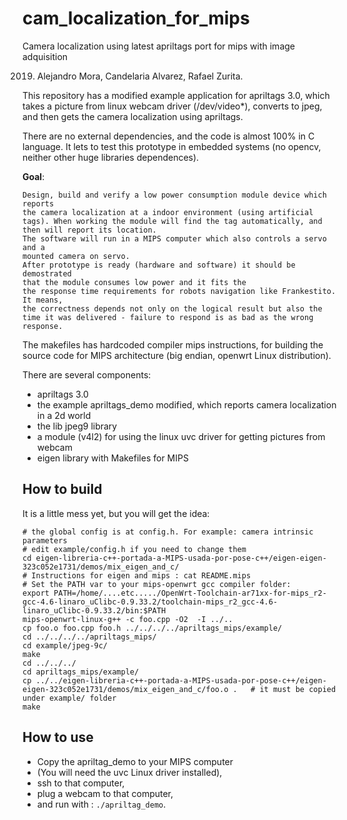 # cam_localization_for_mips
Camera localization using latest apriltags port for mips with image adquisition

2019. Alejandro Mora, Candelaria Alvarez, Rafael Zurita.

This repository has a modified example application for apriltags 3.0, which takes a picture from linux webcam driver (/dev/video*), converts to jpeg, and then gets the camera localization using apriltags.


There are no external dependencies, and the code is almost 100% in C language. It lets to test this prototype in embedded systems (no opencv, neither other huge libraries dependences).

**Goal**: 
```
Design, build and verify a low power consumption module device which reports
the camera localization at a indoor environment (using artificial tags). When working the module will find the tag automatically, and then will report its location.
The software will run in a MIPS computer which also controls a servo and a 
mounted camera on servo. 
After prototype is ready (hardware and software) it should be demostrated
that the module consumes low power and it fits the 
the response time requirements for robots navigation like Frankestito. It means,
the correctness depends not only on the logical result but also the time it was delivered - failure to respond is as bad as the wrong response.
```

The makefiles has hardcoded compiler mips instructions, for building the source code for MIPS architecture (big endian, openwrt Linux distribution).

There are several components:
- apriltags 3.0
- the example apriltags_demo modified, which reports camera localization in a 2d world
- the lib jpeg9 library
- a module (v4l2) for using the linux uvc driver for getting pictures from webcam
- eigen library with Makefiles for MIPS

How to build
------------

It is a little mess yet, but you will get the idea:

```
# the global config is at config.h. For example: camera intrinsic parameters
# edit example/config.h if you need to change them
cd eigen-libreria-c++-portada-a-MIPS-usada-por-pose-c++/eigen-eigen-323c052e1731/demos/mix_eigen_and_c/
# Instructions for eigen and mips : cat README.mips 
# Set the PATH var to your mips-openwrt gcc compiler folder: 
export PATH=/home/....etc...../OpenWrt-Toolchain-ar71xx-for-mips_r2-gcc-4.6-linaro_uClibc-0.9.33.2/toolchain-mips_r2_gcc-4.6-linaro_uClibc-0.9.33.2/bin:$PATH
mips-openwrt-linux-g++ -c foo.cpp -O2  -I ../..
cp foo.o foo.cpp foo.h ../../../../apriltags_mips/example/
cd ../../../../apriltags_mips/
cd example/jpeg-9c/
make
cd ../../../
cd apriltags_mips/example/
cp ../../eigen-libreria-c++-portada-a-MIPS-usada-por-pose-c++/eigen-eigen-323c052e1731/demos/mix_eigen_and_c/foo.o .   # it must be copied under example/ folder
make
```

How to use
----------

- Copy the apriltag_demo to your MIPS computer 
- (You will need the uvc Linux driver installed),
- ssh to that computer,
- plug a webcam to that computer,
- and run with : ```./apriltag_demo```.

